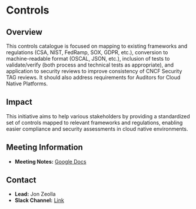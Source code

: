 # Controls

## Overview

This controls catalogue is focused on mapping to existing frameworks and regulations (CSA, NIST, FedRamp, SOX, GDPR, etc.), conversion to machine-readable format (OSCAL, JSON, etc.), inclusion of tests to validate/verify (both process and technical tests as appropriate), and application to security reviews to improve consistency of CNCF Security TAG reviews. It should also address requirements for Auditors for Cloud Native Platforms.

## Impact

This initiative aims to help various stakeholders by providing a standardized set of controls mapped to relevant frameworks and regulations, enabling easier compliance and security assessments in cloud native environments.

## Meeting Information

- **Meeting Notes:** [Google Docs](https://docs.google.com/document/d/1ARLHrZ4SKIEwnSKgDaa39vS19dVIH45RjfERBaJ1vlg/edit?usp=sharing)

## Contact

- **Lead:** Jon Zeolla
- **Slack Channel:** [Link](https://cloud-native.slack.com/archives/C023TTU27KN)
